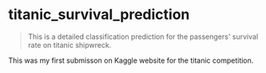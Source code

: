 # titanic_survival_prediction

> This is a detailed classification prediction for the passengers' survival rate on titanic shipwreck.

This was my first submisson on Kaggle website for the titanic competition.

